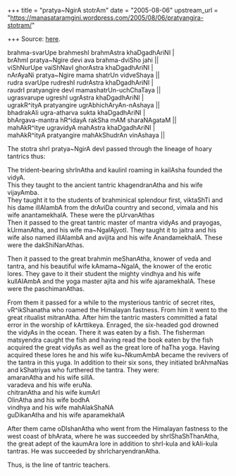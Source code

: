 +++
title = "pratya~NgirA stotrAm"
date = "2005-08-06"
upstream_url = "https://manasataramgini.wordpress.com/2005/08/06/pratyangira-stotram/"

+++
Source: [here](https://manasataramgini.wordpress.com/2005/08/06/pratyangira-stotram/).

brahma-svarUpe brahmeshI brahmAstra khaDgadhAriNI \|  
brAhmI pratya\~Ngire devi ava brahma-dviSho jahi \|\|   
viShNurUpe vaiShNavI ghorAstra khaDgadhAriNI \|   
nArAyaNi pratya\~Ngire mama shatrUn vidveShaya \|\|   
rudra svarUpe rudreshI rudrAstra khaDgadhAriNI \|   
raudrI pratyangire devI mamashatrUn-uchChaTaya \|\|   
ugrasvarupe ugreshI ugrAstra khaDgadhAriNI \|   
ugrakR^ityA pratyangire ugrAbhichAryAn-nAshaya \|\|   
bhadrakAli ugra-atharva sukta khaDgadhAriNI \|   
bhArgava-mantra hR^idayA rakSha mAM sharaNAgataM \|\|   
mahAkR^itye ugravidyA mahAstra khaDgadhAriNI \|   
mahAkR^ityA pratyangire mahAkShudrAn vinAshaya \|\|

The stotra shrI pratya\~NgirA devI passed through the lineage of hoary tantrics thus:

The trident-bearing shrInAtha and kaulinI roaming in kailAsha founded the vidyA.  
This they taught to the ancient tantric khagendranAtha and his wife vijayAmba.  
They taught it to the students of brahminical splendour first, viktaShTi and his dame illAIambA from the drAviDa country and second, vimala and his wife anantamekhalA. These were the pUrvanAthas  
Then it passed to the great tantric master of mantra vidyAs and prayogas, kUrmanAtha, and his wife ma\~NgalAjyotI. They taught it to jaitra and his wife also named illAIambA and avijita and his wife AnandamekhalA. These were the dakShiNanAthas.

Then it passed to the great brahmin meShanAtha, knower of veda and tantra, and his beautiful wife kAmama\~NgalA, the knower of the erotic lores. They gave to it their student the mighty vindhya and his wife kullAIAmbA and the yoga master ajita and his wife ajaramekhalA. These were the paschimanAthas.

From them it passed for a while to the mysterious tantric of secret rites, vR^ikShanatha who roamed the Himalayan fastness. From him it went to the great ritualist mitranAtha. After him the tantric masters committed a fatal error in the worship of kArttikeya. Enraged, the six-headed god drowned the vidyAs in the ocean. There it was eaten by a fish. The fisherman matsyendra caught the fish and having read the book eaten by the fish acquired the great vidyAs as well as the great lore of haTha yoga. Having acquired these lores he and his wife ku\~NkumAmbA became the revivers of the tantra in this yuga. In addition to their six sons, they initiated brAhmaNas and kShatriyas who furthered the tantra. They were:  
amaranAtha and his wife sillA.  
varadeva and his wife eruNa.  
chitranAtha and his wife kumArI  
OlinAtha and his wife bodhA  
vindhya and his wife mahAlakShaNA  
guDikanAtha and his wife aparamekhalA

After them came oDIshanAtha who went from the Himalayan fastness to the west coast of bhArata, where he was succeeded by shrIShaShThanAtha, the great adept of the kaumAra lore in addition to shrI-kula and kAli-kula tantras. He was succeeded by shrIcharyendranAtha.

Thus, is the line of tantric teachers.

